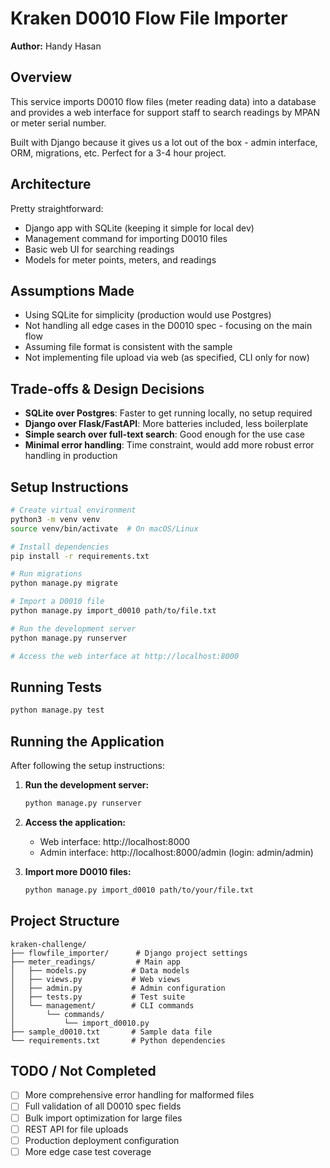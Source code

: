 # Kraken D0010 Flow File Importer

**Author:** Handy Hasan

## Overview

This service imports D0010 flow files (meter reading data) into a database and provides a web interface for support staff to search readings by MPAN or meter serial number.

Built with Django because it gives us a lot out of the box - admin interface, ORM, migrations, etc. Perfect for a 3-4 hour project.

## Architecture

Pretty straightforward:
- Django app with SQLite (keeping it simple for local dev)
- Management command for importing D0010 files
- Basic web UI for searching readings
- Models for meter points, meters, and readings

## Assumptions Made

- Using SQLite for simplicity (production would use Postgres)
- Not handling all edge cases in the D0010 spec - focusing on the main flow
- Assuming file format is consistent with the sample
- Not implementing file upload via web (as specified, CLI only for now)

## Trade-offs & Design Decisions

- **SQLite over Postgres**: Faster to get running locally, no setup required
- **Django over Flask/FastAPI**: More batteries included, less boilerplate
- **Simple search over full-text search**: Good enough for the use case
- **Minimal error handling**: Time constraint, would add more robust error handling in production

## Setup Instructions

```bash
# Create virtual environment
python3 -m venv venv
source venv/bin/activate  # On macOS/Linux

# Install dependencies
pip install -r requirements.txt

# Run migrations
python manage.py migrate

# Import a D0010 file
python manage.py import_d0010 path/to/file.txt

# Run the development server
python manage.py runserver

# Access the web interface at http://localhost:8000
```

## Running Tests

```bash
python manage.py test
```

## Running the Application

After following the setup instructions:

1. **Run the development server:**
   ```bash
   python manage.py runserver
   ```

2. **Access the application:**
   - Web interface: http://localhost:8000
   - Admin interface: http://localhost:8000/admin (login: admin/admin)

3. **Import more D0010 files:**
   ```bash
   python manage.py import_d0010 path/to/your/file.txt
   ```

## Project Structure

```
kraken-challenge/
├── flowfile_importer/      # Django project settings
├── meter_readings/         # Main app
│   ├── models.py          # Data models
│   ├── views.py           # Web views
│   ├── admin.py           # Admin configuration
│   ├── tests.py           # Test suite
│   └── management/        # CLI commands
│       └── commands/
│           └── import_d0010.py
├── sample_d0010.txt       # Sample data file
└── requirements.txt       # Python dependencies
```

## TODO / Not Completed

- [ ] More comprehensive error handling for malformed files
- [ ] Full validation of all D0010 spec fields
- [ ] Bulk import optimization for large files
- [ ] REST API for file uploads
- [ ] Production deployment configuration
- [ ] More edge case test coverage 